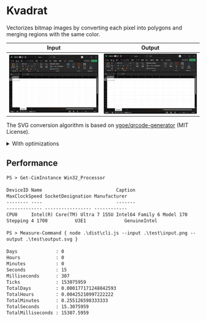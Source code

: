# Kvadrat

Vectorizes bitmap images by converting each pixel into polygons and merging regions with the same color.

|         Input         |         Output         |
| :-------------------: | :--------------------: |
| ![](./test/input.png) | ![](./test/output.svg) |

The SVG conversion algorithm is based on [ygoe/qrcode-generator](https://github.com/ygoe/qrcode-generator/blob/985860d3e6c42b5d174132a4ecce4a8c0c88f88f/js/qrcode.js#L491-L668) (MIT License).

<details>
<summary>With optimizations</summary>

```
PS > magick input.png +dither -colors 64 input+dither-colors_64.png
PS > (Measure-Command { kvadrat --input input+dither-colors_64.png --output input+dither-colors_64.svg }).Seconds
7
PS > svgo input+dither-colors_64.svg -o output+dither-colors_64+svgo.svg
```

|         Input         |                    Output                    |
| :-------------------: | :------------------------------------------: |
| ![](./test/input.png) | ![](./test/output+dither-colors_64+svgo.svg) |

</details>

## Performance

```
PS > Get-CimInstance Win32_Processor

DeviceID Name                           Caption                               MaxClockSpeed SocketDesignation Manufacturer
-------- ----                           -------                               ------------- ----------------- ------------
CPU0     Intel(R) Core(TM) Ultra 7 155U Intel64 Family 6 Model 170 Stepping 4 1700          U3E1              GenuineIntel

PS > Measure-Command { node .\dist\cli.js --input .\test\input.png --output .\test\output.svg }

Days              : 0
Hours             : 0
Minutes           : 0
Seconds           : 15
Milliseconds      : 307
Ticks             : 153075959
TotalDays         : 0.000177171248842593
TotalHours        : 0.00425210997222222
TotalMinutes      : 0.255126598333333
TotalSeconds      : 15.3075959
TotalMilliseconds : 15307.5959
```
